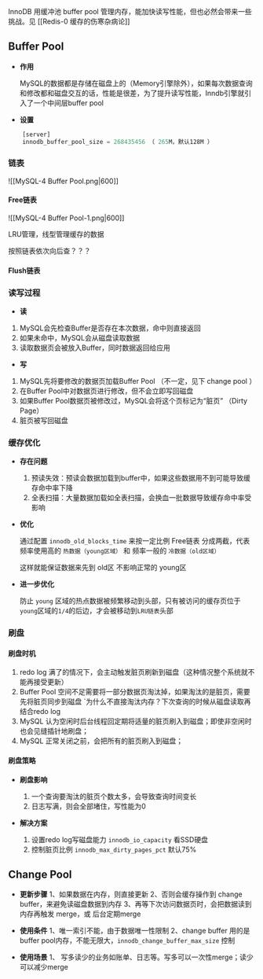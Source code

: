 InnoDB 用缓冲池 buffer pool 管理内存，能加快读写性能，但也必然会带来一些挑战。见 [[Redis-0 缓存的伤寒杂病论]]

## Buffer Pool

- **作用**

	MySQL的数据都是存储在磁盘上的（Memory引擎除外），如果每次数据查询和修改都和磁盘交互的话，性能是很差，为了提升读写性能，Inndb引擎就引入了一个中间层buffer pool

-  **设置**

```SQL
	[server]
	innodb_buffer_pool_size = 268435456 （ 265M，默认128M ）
```

### 链表

![[MySQL-4 Buffer Pool.png|600]]

#### Free链表

![[MySQL-4 Buffer Pool-1.png|600]]

LRU管理，线型管理缓存的数据

按照链表依次向后查？？？

#### Flush链表


### 读写过程

- **读**

1.  MySQL会先检查Buffer是否存在本次数据，命中则直接返回
2.  如果未命中，MySQL会从磁盘读取数据
3.  读取数据页会被放入Buffer，同时数据返回给应用

- **写**

1.  MySQL先将要修改的数据页加载Buffer Pool （不一定，见下 change pool ）
2.  在Buffer Pool中对数据页进行修改，但不会立即写回磁盘
3.  如果Buffer Pool数据页被修改过，MySQL会将这个页标记为“脏页” （Dirty Page）
4.  脏页被写回磁盘

### 缓存优化

- **存在问题**

	1.  预读失效：预读会数据加载到buffer中，如果这些数据用不到可能导致缓存命中率下降
	2.  全表扫描：大量数据加载如全表扫描，会换血一批数据导致缓存命中率受影响


-  **优化**

	  通过配置 `innodb_old_blocks_time` 来按一定比例 Free链表 分成两截，代表频率使用高的 `热数据（young区域）`  和  频率一般的 `冷数据（old区域）`
	  
	  这样就能保证数据来先到 old区 不影响正常的 young区


- **进一步优化**

	 防止 `young` 区域的热点数据被频繁移动到头部，只有被访问的缓存页位于`young`区域的`1/4`的后边，才会被移动到`LRU链表`头部


### 刷盘

#### 刷盘时机

1.  redo log 满了的情况下，会主动触发脏页刷新到磁盘（这种情况整个系统就不能再接受更新）
2.  Buffer Pool 空间不足需要将一部分数据页淘汰掉，如果淘汰的是脏页，需要先将脏页同步到磁盘
	`为什么不直接淘汰内存？下次查询的时候从磁盘读取再结合redo log
3.  MySQL 认为空闲时后台线程回定期将适量的脏页刷入到磁盘；即使非空闲时也会见缝插针地刷盘；
4.  MySQL 正常关闭之前，会把所有的脏页刷入到磁盘；

#### 刷盘策略

-  **刷盘影响**
	1.  一个查询要淘汰的脏页个数太多，会导致查询时间变长
	2.  日志写满，则会全部堵住，写性能为0

- **解决方案**
	1.  设置redo log写磁盘能力 `innodb_io_capacity`  看SSD硬盘
	2.  控制脏页比例 `innodb_max_dirty_pages_pct` 默认75%

## Change Pool

-  **更新步骤**
	1、如果数据在内存，则直接更新
	2、否则会缓存操作到 change buffer，来避免读磁盘数据到内存
	3、再等下次访问数据页时，会把数据读到内存再触发 merge，或 后台定期merge

-  **使用条件**
	1、唯一索引不能，由于数据唯一性限制
	2、change buffer 用的是 buffer pool内存，不能无限大，`innodb_change_buffer_max_size` 控制

-  **使用场景**
	1、 写多读少的业务如账单、日志等。写多可以一次性merge；读少可以减少merge
